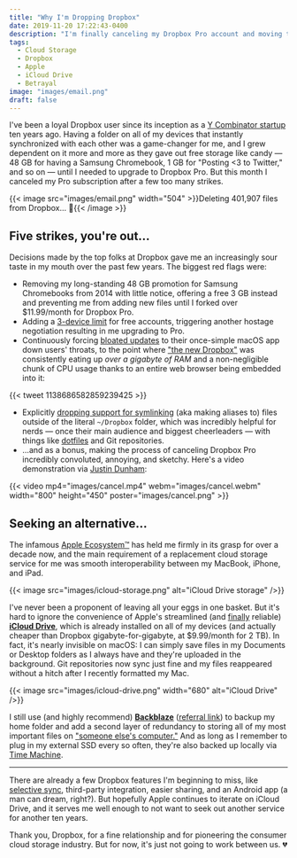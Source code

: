 ```yaml
---
title: "Why I'm Dropping Dropbox"
date: 2019-11-20 17:22:43-0400
description: "I'm finally canceling my Dropbox Pro account and moving to iCloud Drive for synchronized cloud storage."
tags:
  - Cloud Storage
  - Dropbox
  - Apple
  - iCloud Drive
  - Betrayal
image: "images/email.png"
draft: false
---
```


I've been a loyal Dropbox user since its inception as a [Y Combinator startup](https://www.ycombinator.com/apply/dropbox/) ten years ago. Having a folder on all of my devices that instantly synchronized with each other was a game-changer for me, and I grew dependent on it more and more as they gave out free storage like candy — 48 GB for having a Samsung Chromebook, 1 GB for "Posting <3 to Twitter," and so on — until I needed to upgrade to Dropbox Pro. But this month I canceled my Pro subscription after a few too many strikes.

{{< image src="images/email.png" width="504" >}}Deleting 401,907 files from Dropbox... 😬{{< /image >}}

## Five strikes, you're out...

Decisions made by the top folks at Dropbox gave me an increasingly sour taste in my mouth over the past few years. The biggest red flags were:

- Removing my long-standing 48 GB promotion for Samsung Chromebooks from 2014 with little notice, offering a free 3 GB instead and preventing me from adding new files until I forked over \$11.99/month for Dropbox Pro.
- Adding a [3-device limit](https://help.dropbox.com/account/computer-limit) for free accounts, triggering another hostage negotiation resulting in me upgrading to Pro.
- Continuously forcing [bloated updates](https://www.theverge.com/2019/6/11/18661673/new-dropbox-desktop-app-google-docs-slack-atlassian) to their once-simple macOS app down users' throats, to the point where ["the new Dropbox"](https://blog.dropbox.com/topics/product-tips/new-dropbox) was consistently eating up _over a gigabyte of RAM_ and a non-negligible chunk of CPU usage thanks to an entire web browser being embedded into it:

{{< tweet 1138686582859239425 >}}

- Explicitly [dropping support for symlinking](https://news.ycombinator.com/item?id=20844363) (aka making aliases to) files outside of the literal `~/Dropbox` folder, which was incredibly helpful for nerds — once their main audience and biggest cheerleaders — with things like [dotfiles](https://github.com/jakejarvis/dotfiles) and Git repositories.
- ...and as a bonus, making the process of canceling Dropbox Pro incredibly convoluted, annoying, and sketchy. Here's a video demonstration via [Justin Dunham](https://twitter.com/jwyattd):

{{< video mp4="images/cancel.mp4" webm="images/cancel.webm" width="800" height="450" poster="images/cancel.png" >}}

## Seeking an alternative...

The infamous [Apple Ecosystem™](https://medium.com/swlh/the-irresistible-lure-of-the-apple-ecosystem-81bf8d66294a) has held me firmly in its grasp for over a decade now, and the main requirement of a replacement cloud storage service for me was smooth interoperability between my MacBook, iPhone, and iPad.

{{< image src="images/icloud-storage.png" alt="iCloud Drive storage" />}}

I've never been a proponent of leaving all your eggs in one basket. But it's hard to ignore the convenience of Apple's streamlined (and [finally](https://www.imore.com/developers-encounter-major-icloud-issues-ios-13-beta) reliable) [**iCloud Drive**](https://www.apple.com/icloud/), which is already installed on all of my devices (and actually cheaper than Dropbox gigabyte-for-gigabyte, at \$9.99/month for 2 TB). In fact, it's nearly invisible on macOS: I can simply save files in my Documents or Desktop folders as I always have and they're uploaded in the background. Git repositories now sync just fine and my files reappeared without a hitch after I recently formatted my Mac.

{{< image src="images/icloud-drive.png" width="680" alt="iCloud Drive" />}}

I still use (and highly recommend) [**Backblaze**](https://www.backblaze.com/) ([referral link](https://secure.backblaze.com/r/00x84e)) to backup my home folder and add a second layer of redundancy to storing all of my most important files on ["someone else's computer."](https://www.zdnet.com/article/stop-saying-the-cloud-is-just-someone-elses-computer-because-its-not/) And as long as I remember to plug in my external SSD every so often, they're also backed up locally via [Time Machine](https://support.apple.com/en-us/HT201250).

---

There are already a few Dropbox features I'm beginning to miss, like [selective sync](https://help.dropbox.com/installs-integrations/sync-uploads/selective-sync-overview), third-party integration, easier sharing, and an Android app (a man can dream, right?). But hopefully Apple continues to iterate on iCloud Drive, and it serves me well enough to not want to seek out another service for another ten years.

Thank you, Dropbox, for a fine relationship and for pioneering the consumer cloud storage industry. But for now, it's just not going to work between us. 💔
